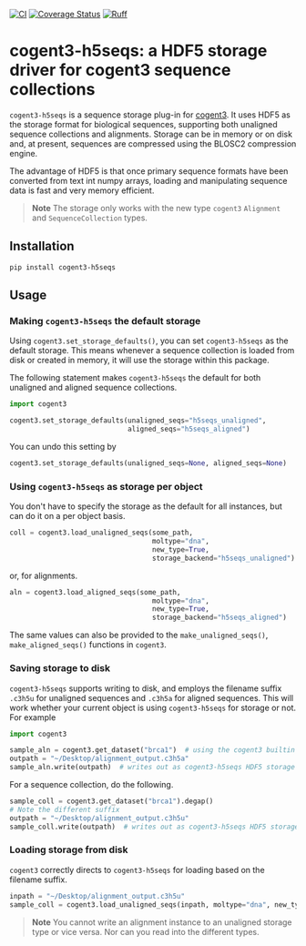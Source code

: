 [![CI](https://github.com/cogent3/cogent3-h5seqs/actions/workflows/ci.yml/badge.svg)](https://github.com/cogent3/cogent3-h5seqs/actions/workflows/ci.yml)
[![Coverage Status](https://coveralls.io/repos/github/cogent3/cogent3-h5seqs/badge.svg?branch=develop)](https://coveralls.io/github/cogent3/cogent3-h5seqs?branch=develop)
[![Ruff](https://img.shields.io/endpoint?url=https://raw.githubusercontent.com/astral-sh/ruff/main/assets/badge/v2.json)](https://github.com/astral-sh/ruff)

# cogent3-h5seqs: a HDF5 storage driver for cogent3 sequence collections

`cogent3-h5seqs` is a sequence storage plug-in for [cogent3](https://cogent3.org). It uses HDF5 as the storage format for biological sequences, supporting both unaligned sequence collections and alignments. Storage can be in memory or on disk and, at present, sequences are compressed using the BLOSC2 compression engine.

The advantage of HDF5 is that once primary sequence formats have been converted from text int numpy arrays, loading and manipulating sequence data is fast and very memory efficient.

> **Note**
> The storage only works with the new type `cogent3` `Alignment` and `SequenceCollection` types.

## Installation

```
pip install cogent3-h5seqs
```

## Usage

### Making `cogent3-h5seqs` the default storage

Using `cogent3.set_storage_defaults()`, you can set `cogent3-h5seqs` as the default storage. This means whenever a sequence collection is loaded from disk or created in memory, it will use the storage within this package.

The following statement makes `cogent3-h5seqs` the default for both unaligned and aligned sequence collections.

```python
import cogent3

cogent3.set_storage_defaults(unaligned_seqs="h5seqs_unaligned",
                             aligned_seqs="h5seqs_aligned")
```

You can undo this setting by

```python
cogent3.set_storage_defaults(unaligned_seqs=None, aligned_seqs=None)
```

### Using `cogent3-h5seqs` as storage per object

You don't have to specify the storage as the default for all instances, but can do it on a per object basis.

```python
coll = cogent3.load_unaligned_seqs(some_path,
                                   moltype="dna",
                                   new_type=True,
                                   storage_backend="h5seqs_unaligned")
```

or, for alignments.

```python
aln = cogent3.load_aligned_seqs(some_path,
                                   moltype="dna",
                                   new_type=True,
                                   storage_backend="h5seqs_aligned")
```

The same values can also be provided to the `make_unaligned_seqs()`, `make_aligned_seqs()` functions in `cogent3`.

### Saving storage to disk

`cogent3-h5seqs` supports writing to disk, and employs the filename suffix `.c3h5u` for unaligned sequences and `.c3h5a` for aligned sequences. This will work whether your current object is using `cogent3-h5seqs` for storage or not. For example

```python
import cogent3

sample_aln = cogent3.get_dataset("brca1")  # using the cogent3 builtin storage
outpath = "~/Desktop/alignment_output.c3h5a"
sample_aln.write(outpath)  # writes out as cogent3-h5seqs HDF5 storage
```

For a sequence collection, do the following.

```python
sample_coll = cogent3.get_dataset("brca1").degap()
# Note the different suffix
outpath = "~/Desktop/alignment_output.c3h5u"
sample_coll.write(outpath)  # writes out as cogent3-h5seqs HDF5 storage
```
### Loading storage from disk

`cogent3` correctly directs to `cogent3-h5seqs` for loading based on the filename suffix.

```python
inpath = "~/Desktop/alignment_output.c3h5u"
sample_coll = cogent3.load_unaligned_seqs(inpath, moltype="dna", new_type=True)
```

> **Note**
> You cannot write an alignment instance to an unaligned storage type or vice versa. Nor can you read into the different types.
